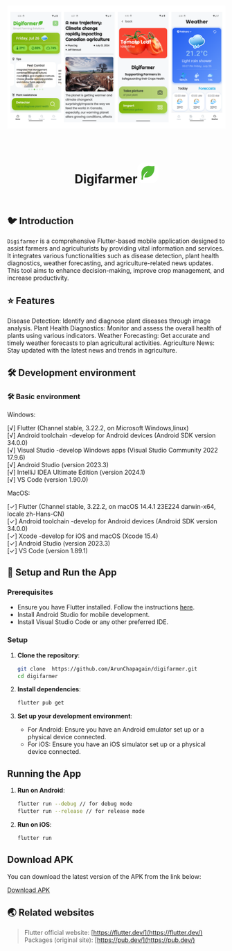 
<p align="center">
  <img alt="Preview" src="./README/preview/preview.png">
</p>

<br/>

<h1 align="center"> 
  Digifarmer<img alt="Logo" src="./README/logo/logo.png" width="48px" style="border-radius:16px; padding-top:5px;" />
</h1> 

<br/>

## 🐦 Introduction

`Digifarmer` is a comprehensive Flutter-based mobile application designed to assist farmers and agriculturists by providing vital information and services. It integrates various functionalities such as disease detection, plant health diagnostics, weather forecasting, and agriculture-related news updates. This tool aims to enhance decision-making, improve crop management, and increase productivity. 






## ⭐ Features

Disease Detection: Identify and diagnose plant diseases through image analysis.
Plant Health Diagnostics: Monitor and assess the overall health of plants using various indicators.
Weather Forecasting: Get accurate and timely weather forecasts to plan agricultural activities.
Agriculture News: Stay updated with the latest news and trends in agriculture.


## 🛠️ Development environment

### 🛠️ Basic environment

Windows:

[√] Flutter (Channel stable, 3.22.2, on Microsoft Windows,linux)
<br>
[√] Android toolchain -develop for Android devices (Android SDK version 34.0.0)<br>
[√] Visual Studio -develop Windows apps (Visual Studio Community 2022 17.9.6)<br>
[√] Android Studio (version 2023.3)<br>
[√] IntelliJ IDEA Ultimate Edition (version 2024.1)<br>
[√] VS Code (version 1.90.0)


MacOS:   

[✓] Flutter (Channel stable, 3.22.2, on macOS 14.4.1 23E224 darwin-x64, locale zh-Hans-CN)<br>
[✓] Android toolchain -develop for Android devices (Android SDK version 34.0.0)<br>
[✓] Xcode -develop for iOS and macOS (Xcode 15.4)<br>
[✓] Android Studio (version 2023.3)<br>
[✓] VS Code (version 1.89.1)


## 📖 Setup and Run the App

### Prerequisites

- Ensure you have Flutter installed. Follow the instructions [here](https://flutter.dev/docs/get-started/install).
- Install Android Studio for mobile development.
- Install Visual Studio Code or any other preferred IDE.

### Setup

1. **Clone the repository**:
    ```sh
   git clone  https://github.com/ArunChapagain/digifarmer.git
    cd digifarmer
    ```

2. **Install dependencies**:
    ```sh
    flutter pub get
    ```

3. **Set up your development environment**:

    - For Android: Ensure you have an Android emulator set up or a physical device connected.<br>
    - For iOS: Ensure you have an iOS simulator set up or a physical device connected.

## Running the App

1. **Run on Android**:
    ```sh
    flutter run --debug // for debug mode
    flutter run --release // for release mode
    ```

2. **Run on iOS**:
    ```sh
    flutter run
    ```
## Download APK
You can download the latest version of the APK from the link below:

[Download APK](https://drive.google.com/file/d/1FwPSsglcDt-Gfb9JNW4GrgBtvyArNZil/view?usp=sharing)

## 🌏 Related websites
> Flutter official website: [https://flutter.dev/](https://flutter.dev/)
> Packages (original site): [https://pub.dev/](https://pub.dev/)


